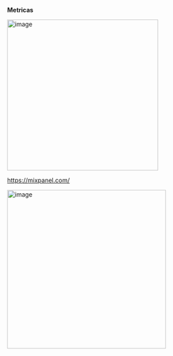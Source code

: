 **Metricas**

<img width="350" alt="image" src="https://github.com/aevilesaguiar/UX-Design/assets/52088444/33358126-db83-4c39-8b0b-17f6242e632c">


https://mixpanel.com/

<img width="368" alt="image" src="https://github.com/aevilesaguiar/UX-Design/assets/52088444/4d5f5bcf-7dde-4388-8fe2-ebccd63a7eed">
